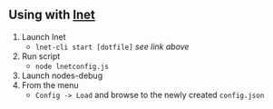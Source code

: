 ## Using with [lnet](https://github.com/cdecker/lnet)

1) Launch lnet
    * `lnet-cli start [dotfile]` _see link above_
1) Run script
    * `node lnetconfig.js`
1) Launch nodes-debug
1) From the menu
    * `Config -> Load` and browse to the newly created `config.json`